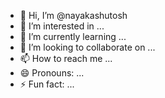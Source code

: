 - 👋 Hi, I’m @nayakashutosh
- 👀 I’m interested in ...
- 🌱 I’m currently learning ...
- 💞️ I’m looking to collaborate on ...
- 📫 How to reach me ...
- 😄 Pronouns: ...
- ⚡ Fun fact: ...

<!---
nayakashutosh/nayakashutosh is a ✨ special ✨ repository because its `README.md` (this file) appears on your GitHub profile.
You can click the Preview link to take a look at your changes.
--->
